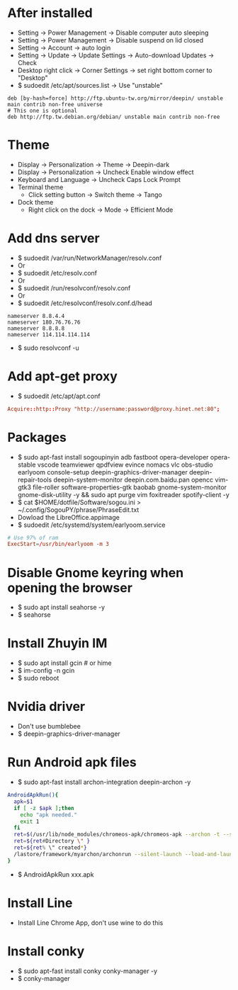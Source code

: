 After installed
=====
* Setting -> Power Management -> Disable computer auto sleeping
* Setting -> Power Management -> Disable suspend on lid closed
* Setting -> Account -> auto login
* Setting -> Update -> Update Settings -> Auto-download Updates -> Check
* Desktop right click -> Corner Settings -> set right bottom corner to "Desktop"
* $ sudoedit /etc/apt/sources.list -> Use "unstable"
```debsources
deb [by-hash=force] http://ftp.ubuntu-tw.org/mirror/deepin/ unstable main contrib non-free universe
# This one is optional
deb http://ftp.tw.debian.org/debian/ unstable main contrib non-free
```

Theme
=====
* Display -> Personalization -> Theme -> Deepin-dark
* Display -> Personalization -> Uncheck Enable window effect
* Keyboard and Language -> Uncheck Caps Lock Prompt
* Terminal theme
    * Click setting button -> Switch theme -> Tango
* Dock theme
    * Right click on the dock -> Mode -> Efficient Mode

Add dns server
=====
* $ sudoedit /var/run/NetworkManager/resolv.conf
* Or
* $ sudoedit /etc/resolv.conf
* Or
* $ sudoedit /run/resolvconf/resolv.conf
* Or
* $ sudoedit /etc/resolvconf/resolv.conf.d/head
```resolv
nameserver 8.8.4.4
nameserver 180.76.76.76
nameserver 8.8.8.8
nameserver 114.114.114.114
```
* $ sudo resolvconf -u

Add apt-get proxy
=====
* $ sudoedit /etc/apt/apt.conf
```conf
Acquire::http::Proxy "http://username:password@proxy.hinet.net:80";
```

Packages
=====
* $ sudo apt-fast install sogoupinyin adb fastboot opera-developer opera-stable vscode teamviewer qpdfview evince nomacs vlc obs-studio earlyoom console-setup deepin-graphics-driver-manager deepin-repair-tools deepin-system-monitor deepin.com.baidu.pan opencc vim-gtk3 file-roller software-properties-gtk baobab gnome-system-monitor gnome-disk-utility -y && sudo apt purge vim foxitreader spotify-client -y
* $ cat $HOME/dotfile/Software/sogou.ini > ~/.config/SogouPY/phrase/PhraseEdit.txt
* Dowload the LibreOffice.appimage
* $ sudoedit /etc/systemd/system/earlyoom.service
```conf
# Use 97% of ram
ExecStart=/usr/bin/earlyoom -m 3
```

Disable Gnome keyring when opening the browser
=====
* $ sudo apt install seahorse -y
* $ seahorse

Install Zhuyin IM
=====
* $ sudo apt install gcin # or hime
* $ im-config -n gcin
* $ sudo reboot

Nvidia driver
=====
* Don't use bumblebee
* $ deepin-graphics-driver-manager

Run Android apk files
=====
* $ sudo apt-fast install archon-integration deepin-archon -y
```sh
AndroidApkRun(){
  apk=$1
  if [ -z $apk ];then
    echo "apk needed."
    exit 1
  fi
  ret=$(/usr/lib/node_modules/chromeos-apk/chromeos-apk --archon -t --scale --name "Android App" "$apk")
  ret=${ret#Directory \" }
  ret=${ret% \" created*}
  /lastore/framework/myarchon/archonrun --silent-launch --load-and-launch-app=$ret
}
```
* $ AndroidApkRun xxx.apk

Install Line
=====
* Install Line Chrome App, don't use wine to do this

Install conky
=====
* $ sudo apt-fast install conky conky-manager -y
* $ conky-manager
